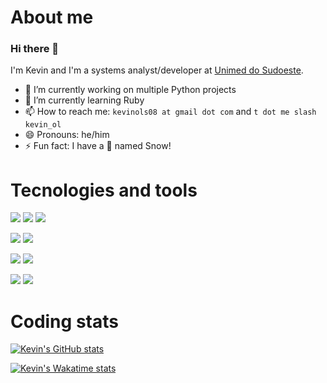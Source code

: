 # About me
### Hi there 👋
I'm Kevin and I'm a systems analyst/developer at [Unimed do Sudoeste](https://www.unimed.coop.br/web/sudoeste).

- 🔭 I’m currently working on multiple Python projects
- 🌱 I’m currently learning Ruby
- 📫 How to reach me: `kevinols08 at gmail dot com` and `t dot me slash kevin_ol`
- 😄 Pronouns: he/him
- ⚡ Fun fact: I have a 🐶 named Snow!

# Tecnologies and tools
![](https://img.shields.io/badge/Javascript-informational?style=for-the-badge&logo=javascript&logoColor=white)
![](https://img.shields.io/badge/Vue-informational?style=for-the-badge&logo=vuedotjs&logoColor=white)
![](https://img.shields.io/badge/Vuetify-informational?style=for-the-badge&logo=vuetify&logoColor=white)

![](https://img.shields.io/badge/Python-informational?style=for-the-badge&logo=python&logoColor=white)
![](https://img.shields.io/badge/Pandas-informational?style=for-the-badge&logo=pandas&logoColor=white)

![](https://img.shields.io/badge/PHP-informational?style=for-the-badge&logo=php&logoColor=white)
![](https://img.shields.io/badge/Laravel-informational?style=for-the-badge&logo=laravel&logoColor=white)

![](https://img.shields.io/badge/Git-informational?style=for-the-badge&logo=git&logoColor=white)
![](https://img.shields.io/badge/Nginx-informational?style=for-the-badge&logo=nginx&logoColor=white)

# Coding stats
[![Kevin's GitHub stats](https://github-readme-stats-89ldzfrbc-kevnoli.vercel.app/api?username=kevnoli&count_private=true&theme=github_dark&include_all_commits=true&hide_title=true)](https://github.com/anuraghazra/github-readme-stats)

[![Kevin's Wakatime stats](https://github-readme-stats-89ldzfrbc-kevnoli.vercel.app/api/wakatime?username=kevnoli&theme=github_dark)](https://github.com/anuraghazra/github-readme-stats)
